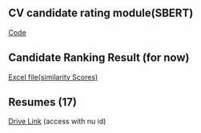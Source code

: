 ## CV candidate rating module(SBERT)
[Code](./FYP_sbert.py)

## Candidate Ranking Result (for now)
[Excel file(similarity Scores)](.shortlisted_resumes.xlsx)

## Resumes (17)
[Drive Link](https://drive.google.com/drive/folders/1ZA_GMomVFv0-ZgoGOpIsu8N0DZSOTOgQ?usp=drive_link) (access with nu id)

